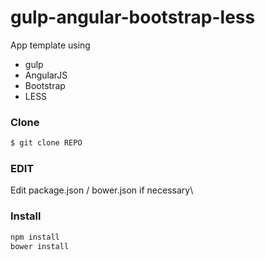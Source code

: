 # gulp-angular-bootstrap-less

App template using

  - gulp
  - AngularJS
  - Bootstrap
  - LESS

### Clone
```sh
$ git clone REPO
```
### EDIT
  Edit package.json / bower.json if necessary\

### Install
```sh
npm install
bower install
```
